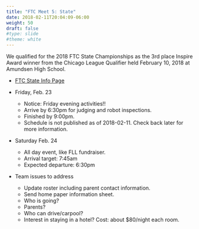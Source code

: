 ```yaml
---
title: "FTC Meet 5: State"
date: 2018-02-11T20:04:09-06:00
weight: 50
draft: false
#type: slide
#theme: white
---
```


We qualified for the 2018 FTC State Championships as the 3rd place Inspire Award winner from the Chicago League Qualifier held February 10, 2018 at Amundsen High School.

* [FTC State Info Page](http://www.firstillinoisrobotics.org/ftc/events/2018-illinois-ftc-championship-tournament/#qualified)
* Friday, Feb. 23

    + Notice: Friday evening activities!!
    + Arrive by 6:30pm for judging and robot inspections.
    + Finished by 9:00pm.
    + Schedule is not published as of 2018-02-11. Check back later for more information.
* Saturday Feb. 24

    + All day event, like FLL fundraiser.
    + Arrival target: 7:45am 
    + Expected departure: 6:30pm
    
* Team issues to address

    + Update roster including parent contact information.
    + Send home paper information sheet.
    + Who is going?
    + Parents?
    + Who can drive/carpool?
    + Interest in staying in a hotel? Cost: about $80/night each room.
